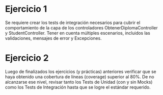 # Ejercicio 1
Se requiere crear los tests de integración necesarios para cubrir el comportamiento de la capa de los controladores ObtenerDiplomaController y StudentController. 
Tener en cuenta múltiples escenarios, incluidos las validaciones, mensajes de error y Excepciones.



# Ejercicio 2
Luego de finalizados los ejercicios (y prácticas) anteriores verificar que se haya obtenido una cobertura de líneas (coverage) superior al 80%. De no alcanzarse ese nivel, 
revisar tanto los Tests de Unidad (con y sin Mocks) como los Tests de Integración hasta que se logre el estándar requerido.

